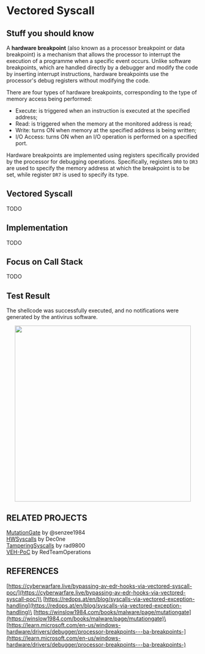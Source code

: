# Vectored Syscall

## Stuff you should know

A **hardware breakpoint** (also known as a processor breakpoint or data breakpoint) is a mechanism that allows the processor to interrupt the execution of a programme when a specific event occurs. Unlike software breakpoints, which are handled directly by a debugger and modify the code by inserting interrupt instructions, hardware breakpoints use the processor's debug registers without modifying the code.

There are four types of hardware breakpoints, corresponding to the type of memory access being performed:
- Execute: is triggered when an instruction is executed at the specified address;
- Read: is triggered when the memory at the monitored address is read;
- Write: turns ON when memory at the specified address is being written;
- I/O Access: turns ON when an I/O operation is performed on a specified port.

Hardware breakpoints are implemented using registers specifically provided by the processor for debugging operations. Specifically, registers `DR0` to `DR3` are used to specify the memory address at which the breakpoint is to be set, while register `DR7` is used to specify its type.

## Vectored Syscall
TODO

## Implementation
TODO

## Focus on Call Stack
TODO

## Test Result
The shellcode was successfully executed, and no notifications were generated by the antivirus software.

<p align="center">
  <img width="460" src="https://github.com/user-attachments/assets/c95395c0-bb32-4e31-81fc-f38551ff1651">
</p>

## RELATED PROJECTS

[MutationGate](https://github.com/senzee1984/MutationGate) by @senzee1984\
[HWSyscalls](https://github.com/Dec0ne/HWSyscalls) by Dec0ne\
[TamperingSyscalls](https://github.com/rad9800/TamperingSyscalls) by rad9800\
[VEH-PoC](https://github.com/RedTeamOperations/VEH-PoC) by RedTeamOperations

## REFERENCES

[https://cyberwarfare.live/bypassing-av-edr-hooks-via-vectored-syscall-poc/](https://cyberwarfare.live/bypassing-av-edr-hooks-via-vectored-syscall-poc/)\
[https://redops.at/en/blog/syscalls-via-vectored-exception-handling](https://redops.at/en/blog/syscalls-via-vectored-exception-handling)\
[https://winslow1984.com/books/malware/page/mutationgate](https://winslow1984.com/books/malware/page/mutationgate)\
[https://learn.microsoft.com/en-us/windows-hardware/drivers/debugger/processor-breakpoints---ba-breakpoints-](https://learn.microsoft.com/en-us/windows-hardware/drivers/debugger/processor-breakpoints---ba-breakpoints-)
